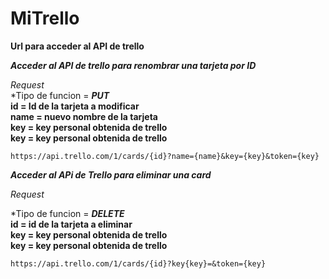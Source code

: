 # MiTrello
**Url para acceder al API de trello**  

***Acceder al API de trello para renombrar una tarjeta por ID***

*Request*  
*Tipo de funcion = ***PUT***  
 **id = Id de la tarjeta a modificar**  
 **name = nuevo nombre de la tarjeta**  
 **key = key personal obtenida de trello**  
  **key = key personal obtenida de trello**  
 ```
https://api.trello.com/1/cards/{id}?name={name}&key={key}&token={key}
```


***Acceder al APi de Trello para eliminar una card***

*Request*

*Tipo de funcion = ***DELETE***  
**id = id de la tarjeta a eliminar**  
**key = key personal obtenida de trello**  
**key = key personal obtenida de trello**  

```
https://api.trello.com/1/cards/{id}?key{key}=&token={key}
```
